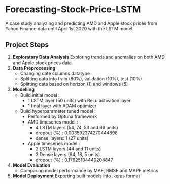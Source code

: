 # Forecasting-Stock-Price-LSTM
A case study analyzing and predicting AMD and Apple stock prices from Yahoo Finance data until April 1st 2020 with the LSTM model. 

## Project Steps 
1. **Exploratory Data Analysis**
   Exploring trends and anomalies on both AMD and Apple stock prices data
3. **Data Preprocessing**
   - Changing date columns datatype 
   - Splitting data into train (80%), validation (10%), test (10%)
   - Splitting data based on horizon (1) and windows (5)
4. **Modelling**
   - Build initial model :
      - 1 LSTM layer (50 units) with ReLu activation layer
      - 1 final layer with ADAM optimizer
   - Build hyperparameter tuned model :
     - Performed by Optuna framework
     - AMD timeseries model :
          - 4 LSTM layers (54, 74, 53 and 66 units)
          - dropout (%) : 0.003592374270444898
          - dense_layers: 1 (27 units)
     - Apple timeseries model :
         - 2 LSTM layers (44 and 11 units)
         - 3 Dense layers (94, 18, 5 units)
         - dropout (%) :  0.17625104440204847
5. **Model Evaluation**
   - Comparing model performance by MAE, RMSE and MAPE metrics
6. **Model Deployment**
   Exporting built models into .keras format
